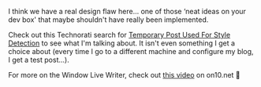 I think we have a real design flaw here... one of those &#8216;neat ideas on your dev box' that maybe shouldn't have really been implemented.

Check out this Technorati search for [Temporary Post Used For Style Detection](http://technorati.com/search/Temporary%20Post%20Used%20For%20Style%20Detection%20) to see what I'm talking about. It isn't even something I get a choice about (every time I go to a different machine and configure my blog, I get a test post...).

For more on the Window Live Writer, check out [this video](http://on10.net/Blogs/TheShow/4891/) on on10.net 🙂